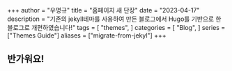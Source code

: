 +++
author = "우명규"
title = "홈페이지 새 단장"
date = "2023-04-17"
description = "기존의 jekyll테마를 사용하여 만든 블로그에서 Hugo를 기반으로 한 블로그로 개편하였습니다!"
tags = [
    "themes",
]
categories = [
    "Blog",
]
series = ["Themes Guide"]
aliases = ["migrate-from-jekyl"]
+++

<!--more-->

## 반가워요!

